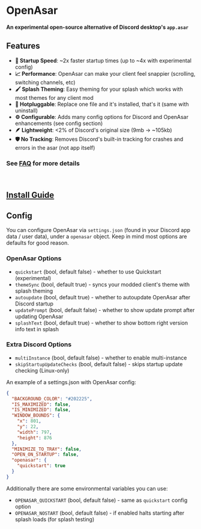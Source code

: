 # OpenAsar
**An experimental open-source alternative of Discord desktop's `app.asar`**

## Features
- **:rocket: Startup Speed**: ~2x faster startup times (up to ~4x with experimental config)
- **:chart_with_upwards_trend: Performance**: OpenAsar can make your client feel snappier (scrolling, switching channels, etc)
- **:paintbrush: Splash Theming**: Easy theming for your splash which works with most themes for any client mod
- **:electric_plug: Hotpluggable**: Replace one file and it's installed, that's it (same with uninstall)
- **:gear: Configurable**: Adds many config options for Discord and OpenAsar enhancements (see config section)
- **:feather: Lightweight**: <2% of Discord's original size (9mb -> ~105kb)
- **:shield: No Tracking**: Removes Discord's built-in tracking for crashes and errors in the asar (not app itself)

### See [FAQ](faq.md) for more details

<br>

## [Install Guide](https://github.com/GooseMod/OpenAsar/wiki/Install-Guide)


## Config
You can configure OpenAsar via `settings.json` (found in your Discord app data / user data), under a `openasar` object. Keep in mind most options are defaults for good reason.

### OpenAsar Options
- `quickstart` (bool, default false) - whether to use Quickstart (experimental)
- `themeSync` (bool, default true) - syncs your modded client's theme with splash theming
- `autoupdate` (bool, default true) - whether to autoupdate OpenAsar after Discord startup
- `updatePrompt` (bool, default false) - whether to show update prompt after updating OpenAsar
- `splashText` (bool, default true) - whether to show bottom right version info text in splash

### Extra Discord Options
- `multiInstance` (bool, default false) - whether to enable multi-instance
- `skipStartupUpdateChecks` (bool, default false) - skips startup update checking (Linux-only)

An example of a settings.json with OpenAsar config:
```json
{
  "BACKGROUND_COLOR": "#202225",
  "IS_MAXIMIZED": false,
  "IS_MINIMIZED": false,
  "WINDOW_BOUNDS": {
    "x": 801,
    "y": 22,
    "width": 797,
    "height": 876
  },
  "MINIMIZE_TO_TRAY": false,
  "OPEN_ON_STARTUP": false,
  "openasar": {
    "quickstart": true
  }
}
```

Additionally there are some environmental variables you can use:
- `OPENASAR_QUICKSTART` (bool, default false) - same as `quickstart` config option
- `OPENASAR_NOSTART` (bool, default false) - if enabled halts starting after splash loads (for splash testing)